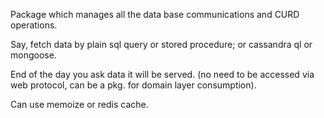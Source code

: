 Package which manages all the data base communications and CURD operations.

Say, fetch data by plain sql query or stored procedure; or cassandra ql or mongoose.

End of the day you ask data it will be served. (no need to be accessed via web protocol, can be a pkg. for domain layer consumption).

Can use memoize or redis cache.